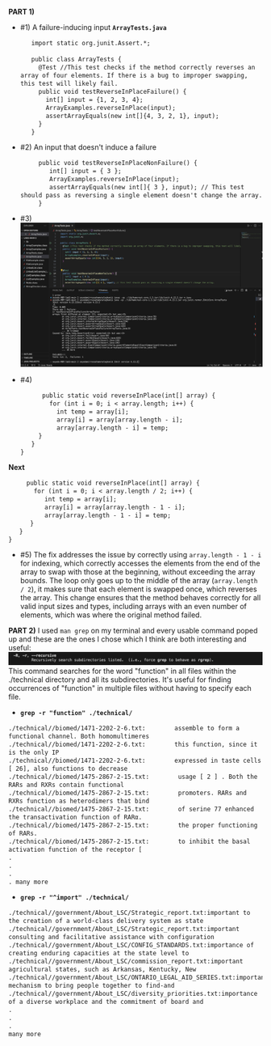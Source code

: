 **PART 1)**
* #1) A failure-inducing input
  **`ArrayTests.java`**
  ```import org.junit.Test;
     import static org.junit.Assert.*;

     public class ArrayTests {
       @Test //This test checks if the method correctly reverses an array of four elements. If there is a bug to improper swapping, this test will likely fail.
       public void testReverseInPlaceFailure() {
         int[] input = {1, 2, 3, 4};
         ArrayExamples.reverseInPlace(input);
         assertArrayEquals(new int[]{4, 3, 2, 1}, input);
       }
     }
  ``` 

* #2) An input that doesn't induce a failure
  ```@Test 
       public void testReverseInPlaceNonFailure() {
          int[] input = { 3 };
          ArrayExamples.reverseInPlace(input);
          assertArrayEquals(new int[]{ 3 }, input); // This test should pass as reversing a single element doesn't change the array.
       }
  ```
* #3) 
![Image](symptom.png)
* #4)
  ``` public class ArrayExamples {
        public static void reverseInPlace(int[] array) {
          for (int i = 0; i < array.length; i++) {
            int temp = array[i];
            array[i] = array[array.length - i]; 
            array[array.length - i] = temp;     
       }
     }
  }
  
 **Next**

  ```public class ArrayExamples {
       public static void reverseInPlace(int[] array) {
         for (int i = 0; i < array.length / 2; i++) {
            int temp = array[i];
            array[i] = array[array.length - 1 - i]; 
            array[array.length - 1 - i] = temp;     
        }
     }
  }
```
* #5)
The fix addresses the issue by correctly using `array.length - 1 - i` for indexing, which correctly accesses the elements from the end of the array to swap with those at the beginning, without exceeding the array bounds. The loop only goes up to the middle of the array (`array.length / 2`), it makes sure that each element is swapped once, which reverses the array. This change ensures that the method behaves correctly for all valid input sizes and types, including arrays with an even number of elements, which was where the original method failed.

**PART 2)**
I used `man grep` on my terminal and every usable command poped up and these are the ones I chose which I think are both interesting and useful:
![Image](r.png)
This command searches for the word "function" in all files within the ./technical directory and all its subdirectories. It's useful for finding occurrences of "function" in multiple files without having to specify each file.

* **`grep -r "function" ./technical/`**
```
./technical//biomed/1471-2202-2-6.txt:        assemble to form a functional channel. Both homomultimeres
./technical//biomed/1471-2202-2-6.txt:        this function, since it is the only IP 
./technical//biomed/1471-2202-2-6.txt:        expressed in taste cells [ 26], also functions to decrease
./technical//biomed/1475-2867-2-15.txt:        usage [ 2 ] . Both the RARs and RXRs contain functional
./technical//biomed/1475-2867-2-15.txt:        promoters. RARs and RXRs function as heterodimers that bind
./technical//biomed/1475-2867-2-15.txt:        of serine 77 enhanced the transactivation function of RARα.
./technical//biomed/1475-2867-2-15.txt:        the proper functioning of RARs.
./technical//biomed/1475-2867-2-15.txt:        to inhibit the basal activation function of the receptor [
.
.
.
. many more
```
* **`grep -r "^import" ./technical/`**
```
./technical//government/About_LSC/Strategic_report.txt:important to the creation of a world-class delivery system as state
./technical//government/About_LSC/Strategic_report.txt:important consulting and facilitative assistance with configuration
./technical//government/About_LSC/CONFIG_STANDARDS.txt:importance of creating enduring capacities at the state level to
./technical//government/About_LSC/commission_report.txt:important agricultural states, such as Arkansas, Kentucky, New
./technical//government/About_LSC/ONTARIO_LEGAL_AID_SERIES.txt:important mechanism to bring people together to find-and
./technical//government/About_LSC/diversity_priorities.txt:importance of a diverse workplace and the commitment of board and
.
.
.
many more
```
